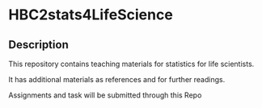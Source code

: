# HBC2stats4LifeScience

## Description
This repository contains teaching materials for statistics for life scientists.

It has additional materials as references and for further readings.

Assignments and task will be submitted through this Repo
